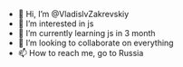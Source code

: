 - 👋 Hi, I’m @VladislvZakrevskiy
- 👀 I’m interested in js
- 🌱 I’m currently learning js in 3 month
- 💞️ I’m looking to collaborate on everything
- 📫 How to reach me, go to Russia

<!---
VladislvZakrevskiy/VladislvZakrevskiy is a ✨ special ✨ repository because its `README.md` (this file) appears on your GitHub profile.
You can click the Preview link to take a look at your changes.
--->

